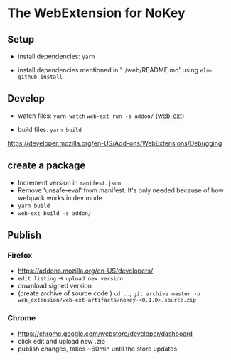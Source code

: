 # The WebExtension for NoKey

## Setup

 * install dependencies:
    `yarn`

 * install dependencies mentioned in '../web/README.md' using `elm-github-install`


## Develop

* watch files:
    `yarn watch`
    `web-ext run -s addon/` ([web-ext](https://developer.mozilla.org/en-US/Add-ons/WebExtensions/Getting_started_with_web-ext))

* build files:
    `yarn build`

https://developer.mozilla.org/en-US/Add-ons/WebExtensions/Debugging


## create a package

 * Increment version in `manifest.json`
 * Remove 'unsafe-eval' from manifest. It's only needed because of how webpack works in dev mode
 * `yarn build`
 * `web-ext build -s addon/`

## Publish
### Firefox
 * https://addons.mozilla.org/en-US/developers/
 * `edit listing` -> `upload new version`
 * download signed version
 * (create archive of source code:)
    `cd ..`, `git archive master -o web_extension/web-ext-artifacts/nokey-<0.1.0>.source.zip`


### Chrome
 * https://chrome.google.com/webstore/developer/dashboard
 * click edit and upload new .zip
 * publish changes, takes ~60min until the store updates




